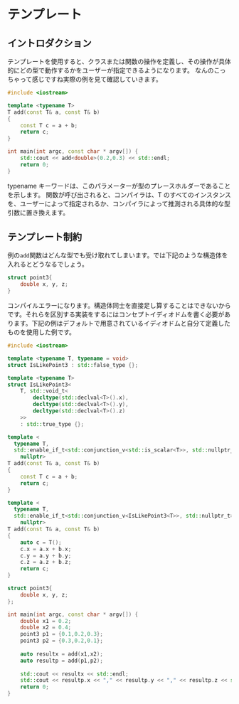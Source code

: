 # テンプレート

## イントロダクション

テンプレートを使用すると、クラスまたは関数の操作を定義し、その操作が具体的にどの型で動作するかをユーザーが指定できるようになります。
なんのこっちゃって感じですね実際の例を見て確認していきます。

```cpp
#include <iostream>

template <typename T>
T add(const T& a, const T& b)
{
    const T c = a + b;
    return c;
}

int main(int argc, const char * argv[]) {
    std::cout << add<double>(0.2,0.3) << std::endl;
    return 0;
}
```

typename キーワードは、このパラメーターが型のプレースホルダーであることを示します。 関数が呼び出されると、コンパイラは、T のすべてのインスタンスを、ユーザーによって指定されるか、コンパイラによって推測される具体的な型引数に置き換えます。

## テンプレート制約
例の`add`関数はどんな型でも受け取れてしまいます。では下記のような構造体を入れるとどうなるでしょう。
```cpp
struct point3{
    double x, y, z;
}
```
コンパイルエラーになります。構造体同士を直接足し算することはできないからです。それらを区別する実装をするにはコンセプトイディオドムを書く必要があります。下記の例はデフォルトで用意されているイディオドムと自分て定義したものを使用した例です。

```cpp
#include <iostream>

template <typename T, typename = void>
struct IsLikePoint3 : std::false_type {};

template <typename T>
struct IsLikePoint3<
    T, std::void_t<
        decltype(std::declval<T>().x),
        decltype(std::declval<T>().y),
        decltype(std::declval<T>().z)
    >>
    : std::true_type {};

template <
  typename T,
  std::enable_if_t<std::conjunction_v<std::is_scalar<T>>, std::nullptr_t> =
    nullptr>
T add(const T& a, const T& b)
{
    const T c = a + b;
    return c;
}

template <
  typename T,
  std::enable_if_t<std::conjunction_v<IsLikePoint3<T>>, std::nullptr_t> =
    nullptr>
T add(const T& a, const T& b)
{
    auto c = T();
    c.x = a.x + b.x;
    c.y = a.y + b.y;
    c.z = a.z + b.z;
    return c;
}

struct point3{
    double x, y, z;
};

int main(int argc, const char * argv[]) {
    double x1 = 0.2;
    double x2 = 0.4;
    point3 p1 = {0.1,0.2,0.3};
    point3 p2 = {0.3,0.2,0.1};
    
    auto resultx = add(x1,x2);
    auto resultp = add(p1,p2);
    
    std::cout << resultx << std::endl;
    std::cout << resultp.x << "," << resultp.y << "," << resultp.z << std::endl;
    return 0;
}
```